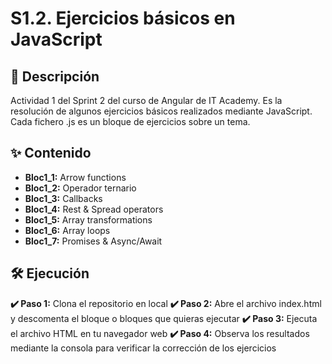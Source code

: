 # S1.2. Ejercicios básicos en JavaScript

## 📄 Descripción

Actividad 1 del Sprint 2 del curso de Angular de IT Academy. Es la resolución de algunos ejercicios básicos realizados mediante JavaScript. Cada fichero .js es un bloque de ejercicios sobre un tema.

## ✨ Contenido

- **Bloc1_1:** Arrow functions
- **Bloc1_2:** Operador ternario
- **Bloc1_3:** Callbacks
- **Bloc1_4:** Rest & Spread operators
- **Bloc1_5:** Array transformations
- **Bloc1_6:** Array loops
- **Bloc1_7:** Promises & Async/Await

## 🛠️ Ejecución

**✔️ Paso 1:** Clona el repositorio en local
**✔️ Paso 2:** Abre el archivo index.html y descomenta el bloque o bloques que quieras ejecutar
**✔️ Paso 3:** Ejecuta el archivo HTML en tu navegador web
**✔️ Paso 4:** Observa los resultados mediante la consola para verificar la corrección de los ejercicios



